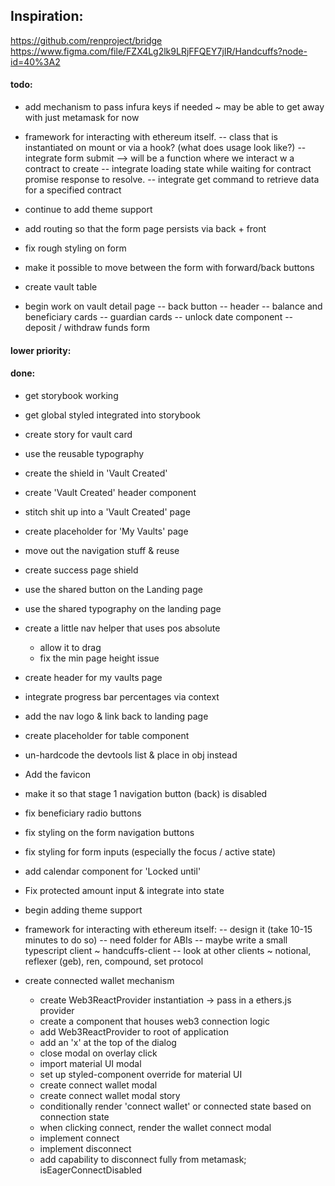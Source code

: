 ## Inspiration:

https://github.com/renproject/bridge
https://www.figma.com/file/FZX4Lg2lk9LRjFFQEY7jIR/Handcuffs?node-id=40%3A2

#### todo:

- add mechanism to pass infura keys if needed ~ may be able to get away with just metamask for now
- framework for interacting with ethereum itself.
  -- class that is instantiated on mount or via a hook? (what does usage look like?)
  -- integrate form submit --> will be a function where we interact w a contract to create
  -- integrate loading state while waiting for contract promise response to resolve.
  -- integrate get command to retrieve data for a specified contract

- continue to add theme support
- add routing so that the form page persists via back + front

- fix rough styling on form
- make it possible to move between the form with forward/back buttons
- create vault table
- begin work on vault detail page
  -- back button
  -- header
  -- balance and beneficiary cards
  -- guardian cards
  -- unlock date component
  -- deposit / withdraw funds form

#### lower priority:

#### done:

- get storybook working
- get global styled integrated into storybook
- create story for vault card
- use the reusable typography
- create the shield in 'Vault Created'
- create 'Vault Created' header component
- stitch shit up into a 'Vault Created' page
- create placeholder for 'My Vaults' page
- move out the navigation stuff & reuse
- create success page shield
- use the shared button on the Landing page
- use the shared typography on the landing page
- create a little nav helper that uses pos absolute
  - allow it to drag
  - fix the min page height issue
- create header for my vaults page
- integrate progress bar percentages via context
- add the nav logo & link back to landing page
- create placeholder for table component
- un-hardcode the devtools list & place in obj instead
- Add the favicon
- make it so that stage 1 navigation button (back) is disabled
- fix beneficiary radio buttons
- fix styling on the form navigation buttons
- fix styling for form inputs (especially the focus / active state)
- add calendar component for 'Locked until'
- Fix protected amount input & integrate into state
- begin adding theme support

- framework for interacting with ethereum itself:
  -- design it (take 10-15 minutes to do so)
  -- need folder for ABIs
  -- maybe write a small typescript client ~ handcuffs-client
  -- look at other clients ~ notional, reflexer (geb), ren, compound, set protocol

- create connected wallet mechanism
  - create Web3ReactProvider instantiation -> pass in a ethers.js provider
  - create a component that houses web3 connection logic
  - add Web3ReactProvider to root of application
  - add an 'x' at the top of the dialog
  - close modal on overlay click
  - import material UI modal
  - set up styled-component override for material UI
  - create connect wallet modal
  - create connect wallet modal story
  - conditionally render 'connect wallet' or connected state based on connection state
  - when clicking connect, render the wallet connect modal
  - implement connect
  - implement disconnect
  - add capability to disconnect fully from metamask; isEagerConnectDisabled
